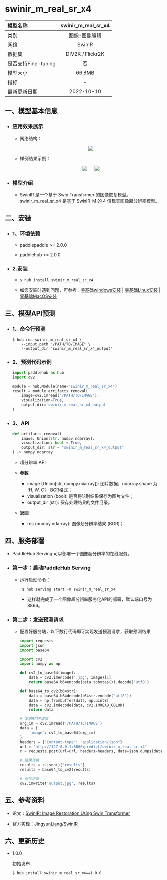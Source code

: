# swinir_m_real_sr_x4

|模型名称|swinir_m_real_sr_x4|
| :--- | :---: |
|类别|图像-图像编辑|
|网络|SwinIR|
|数据集|DIV2K / Flickr2K|
|是否支持Fine-tuning|否|
|模型大小|66.8MB|
|指标|-|
|最新更新日期|2022-10-10|


## 一、模型基本信息

- ### 应用效果展示

  - 网络结构：
      <p align="center">
      <img src="https://ai-studio-static-online.cdn.bcebos.com/b3c6bfc3dfc14078adcf3dc19acaf04acd4b064770384e2bbd8865697c7dbc91" hspace='10'/> <br />
      </p>

  - 样例结果示例：
      <p align="center">
      <img src="https://ai-studio-static-online.cdn.bcebos.com/c5517af6c3f944c4b281aedc417a4f8c02c0a969d0dd494c9106c4ff2709fc2f" hspace='10'/>
      <img src="https://ai-studio-static-online.cdn.bcebos.com/183c5821029f45bbb78d1700ab8297baabba15f82ab4467e88414bbed056ccf0" hspace='10'/>
      </p>

- ### 模型介绍

  - SwinIR 是一个基于 Swin Transformer 的图像恢复模型。swinir_m_real_sr_x4 是基于 SwinIR-M 的 4 倍现实图像超分辨率模型。



## 二、安装

- ### 1、环境依赖

  - paddlepaddle >= 2.0.0

  - paddlehub >= 2.0.0  

- ### 2.安装

    - ```shell
      $ hub install swinir_m_real_sr_x4
      ```
    -  如您安装时遇到问题，可参考：[零基础windows安装](../../../../docs/docs_ch/get_start/windows_quickstart.md)
      | [零基础Linux安装](../../../../docs/docs_ch/get_start/linux_quickstart.md) | [零基础MacOS安装](../../../../docs/docs_ch/get_start/mac_quickstart.md)

## 三、模型API预测
  - ### 1、命令行预测

    ```shell
    $ hub run swinir_m_real_sr_x4 \
        --input_path "/PATH/TO/IMAGE" \
        --output_dir "swinir_m_real_sr_x4_output"
    ```

  - ### 2、预测代码示例

    ```python
    import paddlehub as hub
    import cv2

    module = hub.Module(name="swinir_m_real_sr_x4")
    result = module.artifacts_removal(
        image=cv2.imread('/PATH/TO/IMAGE'),
        visualization=True,
        output_dir='swinir_m_real_sr_x4_output'
    )
    ```

  - ### 3、API

    ```python
    def artifacts_removal(
        image: Union[str, numpy.ndarray],
        visualization: bool = True,
        output_dir: str = "swinir_m_real_sr_x4_output"
    ) -> numpy.ndarray
    ```

    - 超分辨率 API

    - **参数**

      * image (Union\[str, numpy.ndarray\]): 图片数据，ndarray.shape 为 \[H, W, C\]，BGR格式；
      * visualization (bool): 是否将识别结果保存为图片文件；
      * output\_dir (str): 保存处理结果的文件目录。

    - **返回**

      * res (numpy.ndarray): 图像超分辨率结果 (BGR)；

## 四、服务部署

- PaddleHub Serving 可以部署一个图像超分辨率的在线服务。

- ### 第一步：启动PaddleHub Serving

  - 运行启动命令：

    ```shell
     $ hub serving start -m swinir_m_real_sr_x4
    ```

    - 这样就完成了一个图像超分辨率服务化API的部署，默认端口号为8866。

- ### 第二步：发送预测请求

  - 配置好服务端，以下数行代码即可实现发送预测请求，获取预测结果

    ```python
    import requests
    import json
    import base64

    import cv2
    import numpy as np

    def cv2_to_base64(image):
        data = cv2.imencode('.jpg', image)[1]
        return base64.b64encode(data.tobytes()).decode('utf8')

    def base64_to_cv2(b64str):
        data = base64.b64decode(b64str.encode('utf8'))
        data = np.frombuffer(data, np.uint8)
        data = cv2.imdecode(data, cv2.IMREAD_COLOR)
        return data

    # 发送HTTP请求
    org_im = cv2.imread('/PATH/TO/IMAGE')
    data = {
        'image': cv2_to_base64(org_im)
    }
    headers = {"Content-type": "application/json"}
    url = "http://127.0.0.1:8866/predict/swinir_m_real_sr_x4"
    r = requests.post(url=url, headers=headers, data=json.dumps(data))

    # 结果转换
    results = r.json()['results']
    results = base64_to_cv2(results)

    # 保存结果
    cv2.imwrite('output.jpg', results)
    ```

## 五、参考资料

* 论文：[SwinIR: Image Restoration Using Swin Transformer](https://arxiv.org/abs/2108.10257)

* 官方实现：[JingyunLiang/SwinIR](https://github.com/JingyunLiang/SwinIR)

## 六、更新历史

* 1.0.0

  初始发布

  ```shell
  $ hub install swinir_m_real_sr_x4==1.0.0
  ```
